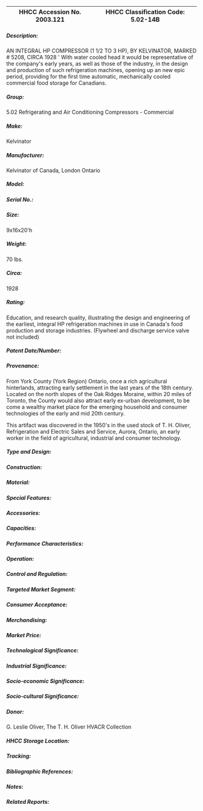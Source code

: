 | **HHCC Accession No. 2003.121** |**HHCC Classification Code:  5.02-14B**|
| ----------- | ----------- |
##### Description:
AN INTEGRAL HP COMPRESSOR (1 1/2 TO 3 HP), BY KELVINATOR, MARKED  # 5208, CIRCA 1928 ' With water cooled head it would be representative of the company's early years, as well as those of the industry, in the design and production of such refrigeration machines, opening up an new epic period, providing for the first time automatic, mechanically cooled commercial food storage for Canadians.
##### Group:
5.02 Refrigerating and Air Conditioning Compressors - Commercial

##### Make:
Kelvinator

##### Manufacturer:
Kelvinator of Canada, London Ontario

##### Model:


##### Serial No.:


##### Size:
9x16x20'h

##### Weight:
70 lbs.

##### Circa:
1928

##### Rating:
Education, and research quality, illustrating the design and engineering of the earliest, integral HP refrigeration machines in use in Canada's food production and storage industries. (Flywheel and discharge service valve not included)

##### Patent Date/Number:


##### Provenance:
From York County (York Region) Ontario, once a rich agricultural hinterlands, attracting early settlement in the last years of the 18th century. Located on the north slopes of the Oak Ridges Moraine, within 20 miles of Toronto, the County would also attract early ex-urban development, to be come a wealthy market place for the emerging household and consumer technologies of the early and mid 20th century. 

This artifact was discovered in the 1950's in the used stock of T. H. Oliver, Refrigeration and Electric Sales and Service, Aurora, Ontario, an early worker in the field of agricultural, industrial and consumer technology.

##### Type and Design:


##### Construction:


##### Material:


##### Special Features:


##### Accessories:


##### Capacities:


##### Performance Characteristics:


##### Operation:


##### Control and Regulation:


##### Targeted Market Segment:


##### Consumer Acceptance:


##### Merchandising:


##### Market Price:


##### Technological Significance:


##### Industrial Significance:


##### Socio-economic Significance:


##### Socio-cultural Significance:


##### Donor:
G. Leslie Oliver, The T. H. Oliver HVACR Collection

##### HHCC Storage Location:


##### Tracking:


##### Bibliographic References:


##### Notes:


##### Related Reports:

